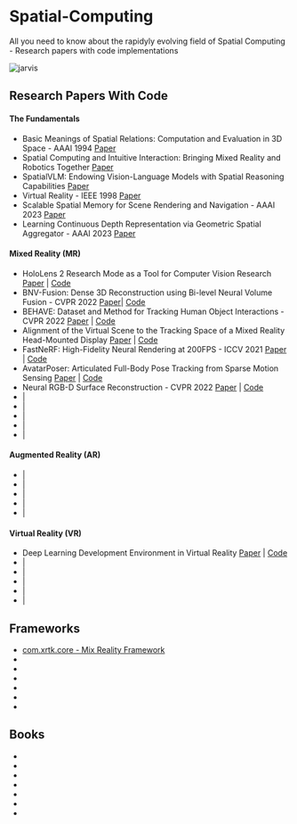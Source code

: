 # Spatial-Computing
All you need to know about the rapidyly evolving field of Spatial Computing - Research papers with code implementations

![jarvis](https://github.com/Jaykef/Spatial-Computing/assets/11355002/e276e9fc-d3f9-42ad-922f-8e2a87e9ffb2)

## Research Papers With Code
#### The Fundamentals
<ul>
  <li>Basic Meanings of Spatial Relations: Computation and Evaluation in 3D Space - AAAI 1994 <a href="https://cdn.aaai.org/AAAI/1994/AAAI94-214.pdf">Paper</a></li>
  <li>Spatial Computing and Intuitive Interaction: Bringing Mixed Reality and Robotics Together <a href="https://github.com/Jaykef/Spatial-Computing/blob/main/Research-Papers/Spatial-Computing-and%20Intuitive-Interaction.pdf">Paper</a></li>
  <li>SpatialVLM: Endowing Vision-Language Models with Spatial Reasoning Capabilities <a href="https://arxiv.org/pdf/2401.12168.pdf">Paper</a></li>
  <li>Virtual Reality - IEEE 1998 <a href="https://ieeexplore.ieee.org/document/666641">Paper</a></li>
  <li>Scalable Spatial Memory for Scene Rendering and Navigation - AAAI 2023 <a href="https://ojs.aaai.org/index.php/AAAI/article/view/25110">Paper</a></li>
  <li>Learning Continuous Depth Representation via Geometric Spatial Aggregator - AAAI 2023 <a href="https://ojs.aaai.org/index.php/AAAI/article/view/25369/25141">Paper</a></li>
</ul>


#### Mixed Reality (MR)
<ul>
  <li>HoloLens 2 Research Mode as a Tool for Computer Vision Research <a href="https://arxiv.org/pdf/2008.11239v1.pdf">Paper</a> | <a href="https://github.com/microsoft/HoloLens2ForCV">Code</a></li>
  <li>BNV-Fusion: Dense 3D Reconstruction using Bi-level Neural Volume Fusion - CVPR 2022 <a href="https://arxiv.org/pdf/2204.01139v1.pdf">Paper</a>| <a href="https://github.com/likojack/bnv_fusion">Code</a></li>
  <li>BEHAVE: Dataset and Method for Tracking Human Object Interactions - CVPR 2022 <a href="https://arxiv.org/pdf/2204.06950v1.pdf">Paper</a> | <a href="https://github.com/xiexh20/behave-dataset">Code</a></li>
  <li>Alignment of the Virtual Scene to the Tracking Space of a Mixed Reality Head-Mounted Display <a href="https://arxiv.org/pdf/1703.05834v4.pdf">Paper</a> | <a href="https://github.com/qian256/HoloLensARToolKit">Code</a></li>
  <li>FastNeRF: High-Fidelity Neural Rendering at 200FPS - ICCV 2021 <a href="https://arxiv.org/pdf/2103.10380v2.pdf">Paper</a> | <a href="https://github.com/MaximeVandegar/Papers-in-100-Lines-of-Code/tree/main/FastNeRF_High_Fidelity_Neural_Rendering_at_200FPS">Code</a></li>
  <li>AvatarPoser: Articulated Full-Body Pose Tracking from Sparse Motion Sensing <a href="https://arxiv.org/pdf/2207.13784v1.pdf">Paper</a> | <a href="https://github.com/eth-siplab/avatarposer">Code</a></li>
  <li>Neural RGB-D Surface Reconstruction - CVPR 2022 <a href="https://arxiv.org/pdf/2104.04532v3.pdf">Paper</a> | <a href="https://github.com/dazinovic/neural-rgbd-surface-reconstruction">Code</a></li>
  <li> <a href=""></a> | <a href=""></a></li>
  <li> <a href=""></a> | <a href=""></a></li>
  <li> <a href=""></a> | <a href=""></a></li>
  <li> <a href=""></a> | <a href=""></a></li>
  <li> <a href=""></a> | <a href=""></a></li>
</ul>

#### Augmented Reality (AR)
<ul>
  <li> <a href=""></a> | <a href=""></a></li>
  <li> <a href=""></a> | <a href=""></a></li>
  <li> <a href=""></a> | <a href=""></a></li>
  <li> <a href=""></a> | <a href=""></a></li>
  <li> <a href=""></a> | <a href=""></a></li>
</ul>

#### Virtual Reality (VR)
<ul>
  <li>Deep Learning Development Environment in Virtual Reality <a href="https://arxiv.org/pdf/1906.05925v1.pdf">Paper</a> | <a href="https://github.com/Cobanoglu-Lab/Devoreann">Code</a></li>
  <li> <a href=""></a> | <a href=""></a></li>
  <li> <a href=""></a> | <a href=""></a></li>
  <li> <a href=""></a> | <a href=""></a></li>
  <li> <a href=""></a> | <a href=""></a></li>
  <li> <a href=""></a> | <a href=""></a></li>
</ul>


## Frameworks

<ul>
  <li><a href="https://github.com/XRTK/com.xrtk.core">com.xrtk.core - Mix Reality Framework
</a></li>
  <li><a href=""></a></li>
  <li><a href=""></a></li>
  <li><a href=""></a></li>
  <li><a href=""></a></li>
  <li><a href=""></a></li>
  <li><a href=""></a></li>
</ul>

## Books

<ul>
  <li><a href=""></a></li>
  <li><a href=""></a></li>
  <li><a href=""></a></li>
  <li><a href=""></a></li>
  <li><a href=""></a></li>
  <li><a href=""></a></li>
  <li><a href=""></a></li>
</ul>

